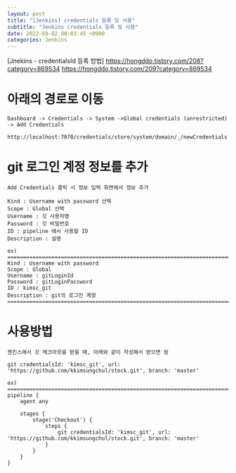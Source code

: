 ```yaml
---
layout: post
title: "[Jenkins] credentials 등록 및 사용"
subtitle: "Jenkins credentials 등록 및 사용"
date: 2022-08-02 00:03:45 +0900
categories: Jenkins
---
```

[Jnekins - credentialsId 등록 방법]
	https://hongddo.tistory.com/208?category=869534
	https://hongddo.tistory.com/209?category=869534

# 아래의 경로로 이동
	Dashboard -> Credentials -> System ->Global credentials (unrestricted) -> Add Credentials
	
	http://localhost:7070/credentials/store/system/domain/_/newCredentials

# git 로그인 계정 정보를 추가
	Add Credentials 클릭 시 정보 입력 화면에서 정보 추가
	
	Kind : Username with password 선택
	Scope : Global 선택
	Username : 깃 사용자명
	Password : 깃 비밀번호
	ID : pipeline 에서 사용할 ID
	Description : 설명

	ex)
	====================================================================================================
	Kind : Username with password 
	Scope : Global
	Username : gitLoginId
	Password : gitLoginPassword
	ID : kimsc_git
	Description : git의 로그인 계정
	====================================================================================================
	

# 사용방법
	젠킨스에서 깃 체크아웃을 받을 때, 아래와 같이 작성해서 받으면 됨
	
	git credentialsId: 'kimsc_git', url: 'https://github.com/kkimsungchul/stock.git', branch: 'master'
	
	ex)
	====================================================================================================
	pipeline {
		agent any

		stages {
			stage('Checkout') {
				steps {
					git credentialsId: 'kimsc_git', url: 'https://github.com/kkimsungchul/stock.git', branch: 'master'
				}
			}	
		}
	}
